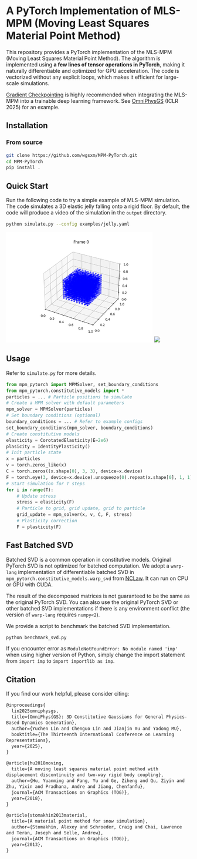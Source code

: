 # A PyTorch Implementation of MLS-MPM (Moving Least Squares Material Point Method)
This repository provides a PyTorch implementation of the MLS-MPM (Moving Least Squares Material Point Method). The algorithm is implemented using **a few lines of tensor operations in PyTorch**, making it naturally differentiable and optimized for GPU acceleration. 
The code is vectorized without any explicit loops, which makes it efficient for large-scale simulations. 

[Gradient Checkpointing](https://pytorch.org/docs/stable/checkpoint.html) is highly recommended when integrating the MLS-MPM into a trainable deep learning framework. See [OmniPhysGS](https://github.com/wgsxm/omniphysgs) (ICLR 2025) for an example. 
## Installation
### From source
```bash
git clone https://github.com/wgsxm/MPM-PyTorch.git
cd MPM-PyTorch
pip install .
```
## Quick Start
Run the following code to try a simple example of MLS-MPM simulation. The code simulates a 3D elastic jelly falling onto a rigid floor. By default, the code will produce a video of the simulation in the `output` directory.
```bash
python simulate.py --config examples/jelly.yaml
```
<img src="assets/jelly.gif" width=400> 
<img src="assets/sand.gif" width=400> 

## Usage
Refer to `simulate.py` for more details. 
```python
from mpm_pytorch import MPMSolver, set_boundary_conditions
from mpm_pytorch.constitutive_models import *
particles = ... # Particle positions to simulate
# Create a MPM solver with default parameters
mpm_solver = MPMSolver(particles)
# Set boundary conditions (optional)
boundary_conditions = ... # Refer to example configs
set_boundary_conditions(mpm_solver, boundary_conditions)
# Create constitutive models
elasticity = CorotatedElasticity(E=2e6)
plasicity = IdentityPlasticity()
# Init particle state
x = particles
v = torch.zeros_like(x)
C = torch.zeros((x.shape[0], 3, 3), device=x.device)
F = torch.eye(3, device=x.device).unsqueeze(0).repeat(x.shape[0], 1, 1)
# Start simulation for T steps
for i in range(T):
    # Update stress
    stress = elasticity(F)
    # Particle to grid, grid update, grid to particle
    grid_update = mpm_solver(x, v, C, F, stress)
    # Plasticity correction
    F = plasticity(F)
```

## Fast Batched SVD
Batched SVD is a common operation in constitutive models. Original PyTorch SVD is not optimized for batched computation. We adopt a `warp-lang` implementation of differentiable batched SVD in `mpm_pytorch.constitutive_models.warp_svd` from [NCLaw](https://github.com/PingchuanMa/NCLaw/tree/main/nclaw/warp). It can run on CPU or GPU with CUDA. 

The result of the decomposed matrices is not guaranteed to be the same as the original PyTorch SVD. You can also use the original PyTorch SVD or other batched SVD implementations if there is any environment conflict (the version of `warp-lang` requires `numpy<2`). 

We provide a script to benchmark the batched SVD implementation. 
```bash
python benchmark_svd.py
```
If you encounter error as `ModuleNotFoundError: No module named 'imp'` when using higher version of Python, simply change the import statement from `import imp` to `import importlib as imp`. 

## Citation
If you find our work helpful, please consider citing:
```
@inproceedings{
  lin2025omniphysgs,
  title={OmniPhys{GS}: 3D Constitutive Gaussians for General Physics-Based Dynamics Generation},
  author={Yuchen Lin and Chenguo Lin and Jianjin Xu and Yadong MU},
  booktitle={The Thirteenth International Conference on Learning Representations},
  year={2025},
}
```
```
@article{hu2018moving,
  title={A moving least squares material point method with displacement discontinuity and two-way rigid body coupling},
  author={Hu, Yuanming and Fang, Yu and Ge, Ziheng and Qu, Ziyin and Zhu, Yixin and Pradhana, Andre and Jiang, Chenfanfu},
  journal={ACM Transactions on Graphics (TOG)},
  year={2018},
}
```
```
@article{stomakhin2013material,
  title={A material point method for snow simulation},
  author={Stomakhin, Alexey and Schroeder, Craig and Chai, Lawrence and Teran, Joseph and Selle, Andrew},
  journal={ACM Transactions on Graphics (TOG)},
  year={2013},
}
```
